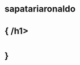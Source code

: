 # sapatariaronaldo
<html>
<head></head>
<body>
<h1>{ /h1>
<table align="center" class="tabela grande" table=""</table>
<table align="center" class="tabela-grande"></table>
}<p></p>
<h1 align="center" style="line-height:50%> brasil tecnologia</h1>
<h3 aling="center" style="font-style: italic;line -height:5px> desenvolvendo sistemas desde 1974 </h3>
<hr></hr>
<h1></h1>
<body>
</html>

